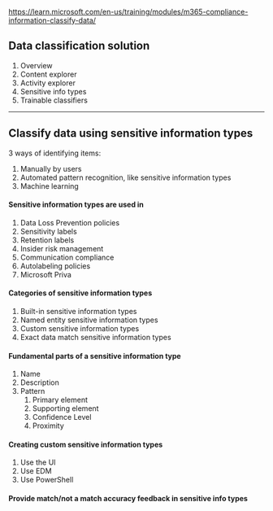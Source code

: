 https://learn.microsoft.com/en-us/training/modules/m365-compliance-information-classify-data/
## Data classification solution

1. Overview
2. Content explorer
3. Activity explorer
4. Sensitive info types
5. Trainable classifiers

---
## Classify data using sensitive information types

3 ways of identifying items:
1. Manually by users
2. Automated pattern recognition, like sensitive information types
3. Machine learning

#### Sensitive information types are used in
1. Data Loss Prevention policies
2. Sensitivity labels
3. Retention labels
4. Insider risk management
5. Communication compliance
6. Autolabeling policies
7. Microsoft Priva

#### Categories of sensitive information types
1. Built-in sensitive information types
2. Named entity sensitive information types
3. Custom sensitive information types
4. Exact data match sensitive information types

#### Fundamental parts of a sensitive information type
1. Name
2. Description
3. Pattern
	1. Primary element
	2. Supporting element
	3. Confidence Level
	4. Proximity 

#### Creating custom sensitive information types
1. Use the UI 
2. Use EDM
3. Use PowerShell

#### Provide match/not a match accuracy feedback in sensitive info types
